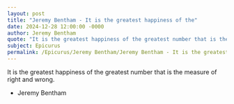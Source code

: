 ```yaml
---
layout: post
title: "Jeremy Bentham - It is the greatest happiness of the"
date: 2024-12-28 12:00:00 -0000
author: Jeremy Bentham
quote: "It is the greatest happiness of the greatest number that is the measure of right and wrong."
subject: Epicurus
permalink: /Epicurus/Jeremy Bentham/Jeremy Bentham - It is the greatest happiness of the
---
```


It is the greatest happiness of the greatest number that is the measure of right and wrong.

- Jeremy Bentham
